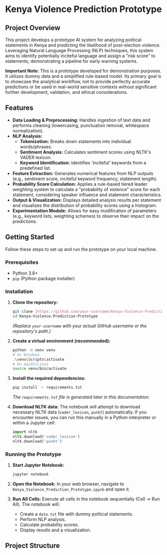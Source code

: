 # Kenya Violence Prediction Prototype

## Project Overview

This project develops a prototype AI system for analyzing political statements in Kenya and predicting the likelihood of post-election violence. Leveraging Natural Language Processing (NLP) techniques, this system aims to identify potentially inciteful language and assign a "risk score" to statements, demonstrating a pipeline for early warning systems.

**Important Note:** This is a *prototype* developed for demonstration purposes. It utilizes dummy data and a simplified rule-based model. Its primary goal is to showcase the analytical workflow, not to provide perfectly accurate predictions or be used in real-world sensitive contexts without significant further development, validation, and ethical considerations.

## Features

* **Data Loading & Preprocessing:** Handles ingestion of text data and performs cleaning (lowercasing, punctuation removal, whitespace normalization).
* **NLP Analysis:**
    * **Tokenization:** Breaks down statements into individual words/phrases.
    * **Sentiment Analysis:** Calculates sentiment scores using NLTK's VADER lexicon.
    * **Keyword Identification:** Identifies 'inciteful' keywords from a predefined list.
* **Feature Extraction:** Generates numerical features from NLP outputs (e.g., sentiment score, inciteful keyword frequency, statement length).
* **Probability Score Calculation:** Applies a rule-based tiered leader weighting system to calculate a "probability of violence" score for each statement, considering speaker influence and statement characteristics.
* **Output & Visualization:** Displays detailed analysis results per statement and visualizes the distribution of probability scores using a histogram.
* **Experimentation Module:** Allows for easy modification of parameters (e.g., keyword lists, weighting schemes) to observe their impact on the predictions.

## Getting Started

Follow these steps to set up and run the prototype on your local machine.

### Prerequisites

* Python 3.8+
* `pip` (Python package installer)

### Installation

1.  **Clone the repository:**

    ```bash
    git clone [https://github.com/your-username/Kenya-Violence-Prediction-Prototype.git](https://github.com/your-username/Kenya-Violence-Prediction-Prototype.git)
    cd Kenya-Violence-Prediction-Prototype
    ```

    *(Replace `your-username` with your actual GitHub username or the repository's path.)*

2.  **Create a virtual environment (recommended):**

    ```bash
    python -m venv venv
    # On Windows
    .\venv\Scripts\activate
    # On macOS/Linux
    source venv/bin/activate
    ```

3.  **Install the required dependencies:**

    ```bash
    pip install -r requirements.txt
    ```

    *The `requirements.txt` file is generated later in this documentation.*

4.  **Download NLTK data:**
    The notebook will attempt to download necessary NLTK data (`vader_lexicon`, `punkt`) automatically. If you encounter issues, you can run this manually in a Python interpreter or within a Jupyter cell:

    ```python
    import nltk
    nltk.download('vader_lexicon')
    nltk.download('punkt')
    ```

### Running the Prototype

1.  **Start Jupyter Notebook:**

    ```bash
    jupyter notebook
    ```

2.  **Open the Notebook:**
    In your web browser, navigate to `Kenya_Violence_Prediction_Prototype.ipynb` and open it.

3.  **Run All Cells:**
    Execute all cells in the notebook sequentially (Cell -> Run All). The notebook will:
    * Create a `data.txt` file with dummy political statements.
    * Perform NLP analysis.
    * Calculate probability scores.
    * Display results and a visualization.

## Project Structure
